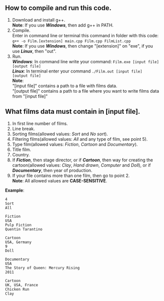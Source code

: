 ## How to compile and run this code.
1) Download and install g++.  
**Note**: If you use ***Windows***, then add g++ in PATH.
2) Compile.  
Enter in command line or terminal this command in folder with this code:
`g++ -o Film.[extension] main.cpp Film.cpp FilmList.cpp`  
**Note**: If you use ***Windows***, then change "[extension]" on "exe", if you use ***Linux***, then "out".
3) Run.  
    ***Windows***: In command line write your command: `Film.exe [input file] [output file]`  
    ***Linux***: In terminal enter your command `./Film.out [input file] [output file]`  
    **Note**:  
    "[input file]" contains a path to a file with films data.   
    "[output file]" contains a path to a file where you want to write films data from "[input file]" 

## What films data must contain in [input file].

1. In first line number of films.
2. Line break.
3. Sorting films(allowed values: *Sort* and *No sort*).
4. Filtering films(allowed values: *All* and any type of film, see point 5).
5. Type film(allowed values: *Fiction*, *Cartoon* and *Documentary*).
6. Title film.
7. Country.
8. If ***Fiction***, then stage director, 
or if ***Cartoon***, then way for creating the cartoon(allowed values: *Clay*, *Hand drawn*, *Computer* and *Doll*),
or if ***Documentary***, then year of production.
9. If your file contains more than one film, then go to point 2.  
**Note**: All allowed values are **CASE-SENSITIVE**.

**Example**:
```
4
Sort
All

Fiction
USA
Pulp Fiction
Quentin Tarantino

Cartoon
USA, Germany
9
Doll

Documentary
USA
The Story of Queen: Mercury Rising
2011

Cartoon
UK, USA, France
Chicken Run
Clay
```
